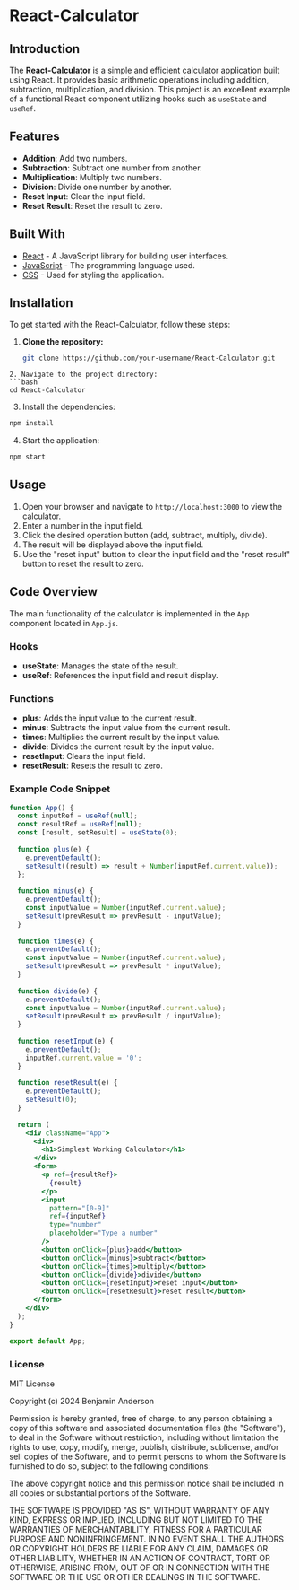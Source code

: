 # React-Calculator

## Introduction

The **React-Calculator** is a simple and efficient calculator application built using React. It provides basic arithmetic operations including addition, subtraction, multiplication, and division. This project is an excellent example of a functional React component utilizing hooks such as `useState` and `useRef`.

## Features

- **Addition**: Add two numbers.
- **Subtraction**: Subtract one number from another.
- **Multiplication**: Multiply two numbers.
- **Division**: Divide one number by another.
- **Reset Input**: Clear the input field.
- **Reset Result**: Reset the result to zero.

## Built With

- [React](https://reactjs.org/) - A JavaScript library for building user interfaces.
- [JavaScript](https://developer.mozilla.org/en-US/docs/Web/JavaScript) - The programming language used.
- [CSS](https://developer.mozilla.org/en-US/docs/Web/CSS) - Used for styling the application.


## Installation

To get started with the React-Calculator, follow these steps:

1. **Clone the repository:**

   ```bash
   git clone https://github.com/your-username/React-Calculator.git
```
2. Navigate to the project directory:
```bash
cd React-Calculator
```
3. Install the dependencies:
```bash
npm install
```
4. Start the application:
```bash
npm start
```
## Usage

1. Open your browser and navigate to `http://localhost:3000` to view the calculator.
2. Enter a number in the input field.
3. Click the desired operation button (add, subtract, multiply, divide).
4. The result will be displayed above the input field.
5. Use the "reset input" button to clear the input field and the "reset result" button to reset the result to zero.

## Code Overview

The main functionality of the calculator is implemented in the `App` component located in `App.js`.

### Hooks

- **useState**: Manages the state of the result.
- **useRef**: References the input field and result display.

### Functions

- **plus**: Adds the input value to the current result.
- **minus**: Subtracts the input value from the current result.
- **times**: Multiplies the current result by the input value.
- **divide**: Divides the current result by the input value.
- **resetInput**: Clears the input field.
- **resetResult**: Resets the result to zero.

### Example Code Snippet

```jsx
function App() { 
  const inputRef = useRef(null); 
  const resultRef = useRef(null); 
  const [result, setResult] = useState(0); 
 
  function plus(e) { 
    e.preventDefault(); 
    setResult((result) => result + Number(inputRef.current.value)); 
  }; 
 
  function minus(e) {
    e.preventDefault();
    const inputValue = Number(inputRef.current.value);
    setResult(prevResult => prevResult - inputValue);
  }
  
  function times(e) {
    e.preventDefault();
    const inputValue = Number(inputRef.current.value);
    setResult(prevResult => prevResult * inputValue);
  }
  
  function divide(e) {
    e.preventDefault();
    const inputValue = Number(inputRef.current.value);
    setResult(prevResult => prevResult / inputValue);
  }
  
  function resetInput(e) {
    e.preventDefault();
    inputRef.current.value = '0';
  }
  
  function resetResult(e) {
    e.preventDefault();
    setResult(0);
  }
  
  return ( 
    <div className="App"> 
      <div> 
        <h1>Simplest Working Calculator</h1> 
      </div> 
      <form> 
        <p ref={resultRef}> 
          {result} 
        </p> 
        <input
          pattern="[0-9]" 
          ref={inputRef} 
          type="number" 
          placeholder="Type a number" 
        /> 
        <button onClick={plus}>add</button>
        <button onClick={minus}>subtract</button>
        <button onClick={times}>multiply</button>
        <button onClick={divide}>divide</button>
        <button onClick={resetInput}>reset input</button>
        <button onClick={resetResult}>reset result</button>
      </form> 
    </div> 
  ); 
} 

export default App; 
```
### License
MIT License

Copyright (c) 2024 Benjamin Anderson

Permission is hereby granted, free of charge, to any person obtaining a copy of this software and associated documentation files (the "Software"), to deal in the Software without restriction, including without limitation the rights to use, copy, modify, merge, publish, distribute, sublicense, and/or sell copies of the Software, and to permit persons to whom the Software is furnished to do so, subject to the following conditions:

The above copyright notice and this permission notice shall be included in all copies or substantial portions of the Software.

THE SOFTWARE IS PROVIDED "AS IS", WITHOUT WARRANTY OF ANY KIND, EXPRESS OR IMPLIED, INCLUDING BUT NOT LIMITED TO THE WARRANTIES OF MERCHANTABILITY, FITNESS FOR A PARTICULAR PURPOSE AND NONINFRINGEMENT. IN NO EVENT SHALL THE AUTHORS OR COPYRIGHT HOLDERS BE LIABLE FOR ANY CLAIM, DAMAGES OR OTHER LIABILITY, WHETHER IN AN ACTION OF CONTRACT, TORT OR OTHERWISE, ARISING FROM, OUT OF OR IN CONNECTION WITH THE SOFTWARE OR THE USE OR OTHER DEALINGS IN THE SOFTWARE.